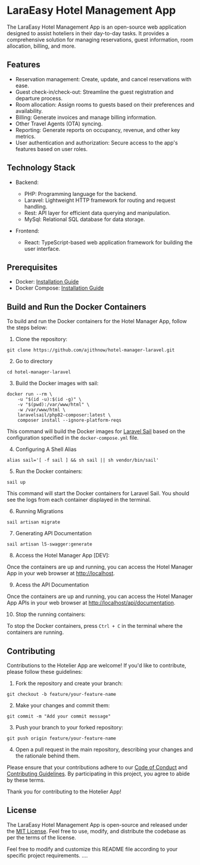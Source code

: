 # LaraEasy Hotel Management App

The LaraEasy Hotel Management App is an open-source web application designed to assist hoteliers in their day-to-day tasks. It provides a comprehensive solution for managing reservations, guest information, room allocation, billing, and more.

## Features

- Reservation management: Create, update, and cancel reservations with ease.
- Guest check-in/check-out: Streamline the guest registration and departure process.
- Room allocation: Assign rooms to guests based on their preferences and availability.
- Billing: Generate invoices and manage billing information.
- Other Travel Agents (OTA) syncing.
- Reporting: Generate reports on occupancy, revenue, and other key metrics.
- User authentication and authorization: Secure access to the app's features based on user roles.

## Technology Stack

- Backend:
  - PHP: Programming language for the backend.
  - Laravel: Lightweight HTTP framework for routing and request handling.
  - Rest: API layer for efficient data querying and manipulation.
  - MySql: Relational SQL database for data storage.

- Frontend:
  - React: TypeScript-based web application framework for building the user interface.

## Prerequisites

- Docker: [Installation Guide](https://docs.docker.com/get-docker/)
- Docker Compose: [Installation Guide](https://docs.docker.com/compose/install/)

## Build and Run the Docker Containers

To build and run the Docker containers for the Hotel Manager App, follow the steps below:

1. Clone the repository:

`git clone https://github.com/ajithnow/hotel-manager-laravel.git`

2. Go to directory

`cd hotel-manager-laravel`

3. Build the Docker images with sail:

```
docker run --rm \
    -u "$(id -u):$(id -g)" \
    -v "$(pwd):/var/www/html" \
    -w /var/www/html \
    laravelsail/php82-composer:latest \
    composer install --ignore-platform-reqs

```

This command will build the Docker images for [Laravel Sail](https://laravel.com/docs/10.x/sail) based on the configuration specified in the `docker-compose.yml` file.

4. Configuring A Shell Alias

`alias sail='[ -f sail ] && sh sail || sh vendor/bin/sail'`

5. Run the Docker containers:

`sail up`

This command will start the Docker containers for Laravel Sail. You should see the logs from each container displayed in the terminal.

6. Running Migrations

`sail artisan migrate`

7. Generating API Documentation

`sail artisan l5-swagger:generate`

8. Access the Hotel Manager App [DEV]:

Once the containers are up and running, you can access the Hotel Manager App in your web browser at [http://localhost](http://localhost).

9. Acess the API Documentation

Once the containers are up and running, you can access the Hotel Manager App APIs in your web browser at [http://localhost/api/documentation](http://localhost/api/documentation).

10. Stop the running containers:

To stop the Docker containers, press `Ctrl + C` in the terminal where the containers are running.


## Contributing

Contributions to the Hotelier App are welcome! If you'd like to contribute, please follow these guidelines:

1. Fork the repository and create your branch:

`git checkout -b feature/your-feature-name`

2. Make your changes and commit them:

`git commit -m "Add your commit message"`

3. Push your branch to your forked repository:

`git push origin feature/your-feature-name`

4. Open a pull request in the main repository, describing your changes and the rationale behind them.

Please ensure that your contributions adhere to our [Code of Conduct](docs/readme/CODE_OF_CONDUCT.md) and [Contributing Guidelines](docs/readme/CONTRIBUTING.md). By participating in this project, you agree to abide by these terms.

Thank you for contributing to the Hotelier App!

## License

The LaraEasy Hotel Management App is open-source and released under the [MIT License](LICENSE). Feel free to use, modify, and distribute the codebase as per the terms of the license.

Feel free to modify and customize this README file according to your specific project requirements.
....
